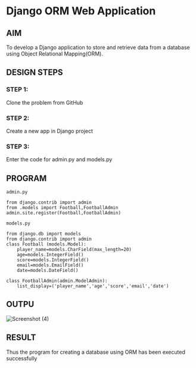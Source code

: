 # Django ORM Web Application

## AIM
To develop a Django application to store and retrieve data from a database using Object Relational Mapping(ORM).


## DESIGN STEPS

### STEP 1:
Clone the problem from GitHub

### STEP 2:
Create a new app in Django project

### STEP 3:
Enter the code for admin.py and models.py



## PROGRAM
```
admin.py

from django.contrib import admin
from .models import Football,FootballAdmin
admin.site.register(Football,FootballAdmin)

models.py

from django.db import models
from django.contrib import admin
class Football (models.Model):
    player_name=models.CharField(max_length=20)
    age=models.IntegerField()
    score=models.IntegerField()
    email=models.EmailField()
    date=models.DateField()
    
class FootballAdmin(admin.ModelAdmin):
    list_display=('player_name','age','score','email','date')
```


## OUTPU


![Screenshot (4)](https://github.com/keziahhhf/django-orm-app/assets/155235704/d961bc4d-c5aa-4a72-b47d-24861520d7ce)



## RESULT

Thus the program for creating a database using ORM has been
executed successfully
